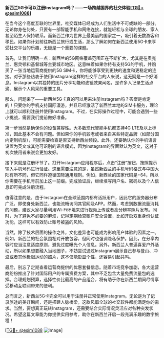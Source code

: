 **新西兰5G卡可以注册Instagram吗？——一场跨越国界的社交体验[[TG💪+ @esim1088](https://t.me/s/esim1088)]**

在当今这个高度互联的世界里，社交媒体已经成为人们生活中不可或缺的一部分。无论你身在何处，只要有一部智能手机和网络连接，就能轻松与全球的朋友、家人甚至陌生人保持联系。而新西兰作为世界上最美丽的国家之一，吸引着无数游客和移民。如果你计划前往新西兰旅行或生活，那么了解如何在新西兰使用5G卡来享受社交平台的乐趣，无疑是一个重要的课题。

首先，让我们明确一点：新西兰的5G网络覆盖范围正在不断扩大，尤其是在奥克兰、惠灵顿和基督城等主要城市地区。这意味着如果你持有支持5G的手机，并购买了一张当地运营商提供的5G SIM卡，你将能够享受到更快的速度和更稳定的连接。对于那些热衷于使用Instagram这样的社交平台的人来说，这无疑是一个好消息。Instagram以其独特的图片分享功能和滤镜效果闻名，是许多人记录生活点滴、展示个人风采的重要工具。

那么，问题来了——新西兰5G卡真的可以用来注册Instagram吗？答案是肯定的！只要你的手机支持国际漫游，并且已经激活了新西兰本地的SIM卡服务，理论上就可以顺利注册并使用Instagram。不过，在实际操作过程中，可能会遇到一些小挑战，需要我们提前做好准备。

第一步当然是确保你的设备兼容性。大多数现代智能手机都支持4G LTE及以上标准，因此基本不会有问题。但如果你的手机较老或者来自某些特定品牌（如部分国内定制机型），可能需要检查是否支持新西兰频段。此外，还要确认你的手机语言设置为英文或其他可识别的语言模式，因为Instagram的界面默认为英文，这对于初次使用者来说会更加友好。

接下来就是注册环节了。打开Instagram应用程序后，点击“注册”按钮，按照提示输入手机号码进行验证。这里需要注意的是，虽然新西兰的手机号码格式与中国大陆有所不同，但它同样遵循国际通用规则。例如，新西兰的国家代码是+64，所以你需要在手机号前加上这一前缀。完成验证后，继续填写用户名、密码以及个人信息即可完成注册流程。

值得注意的是，由于Instagram在全球范围内都有活跃用户，因此它的服务器分布广泛，即使身处新西兰，也能流畅访问其官网及APP。然而，考虑到数据流量消耗的问题，建议大家尽量利用Wi-Fi环境来进行视频上传或者高分辨率照片发布。同时，为了避免不必要的麻烦，记得定期检查账户安全设置，比如开启双重身份认证功能，这样可以有效防止账号被盗的风险。

当然，除了技术层面的操作之外，文化差异也可能成为影响用户体验的因素之一。例如，新西兰的社会氛围相对开放包容，但同时也强调隐私保护。因此，在分享内容时应当注意适度原则，避免过度曝光个人信息。另外，新西兰人普遍喜爱户外活动，所以如果想要融入当地圈子，不妨尝试通过Instagram展示自己参与登山、冲浪或者其他极限运动的照片，这不仅能彰显个性，还容易引起共鸣。

最后，别忘了定期查看运营商提供的优惠套餐信息。随着市场竞争加剧，各大运营商纷纷推出了针对国际用户的专属资费方案，其中不乏包含大量免费流量包的选择。合理规划预算，选择性价比最高的产品组合，将有助于你在新西兰期间尽情享受移动互联网带来的便利。

总而言之，新西兰5G卡完全可以用于注册并正常使用Instagram。无论是为了记录旅途的美好瞬间，还是搭建人脉桥梁，这款风靡全球的社交软件都能满足你的需求。当然，要想真正玩转Instagram，还需要结合实际情况灵活应对各种突发状况。希望这篇文章能为你提供实用参考，助你在新西兰开启一段充满乐趣的数字旅程！

[[TG💪+ @esim1088](https://t.me/s/esim1088) ![Image](https://i.postimg.cc/4NQfJmqS/Snipaste-2025-05-13-00-14-12.png)]